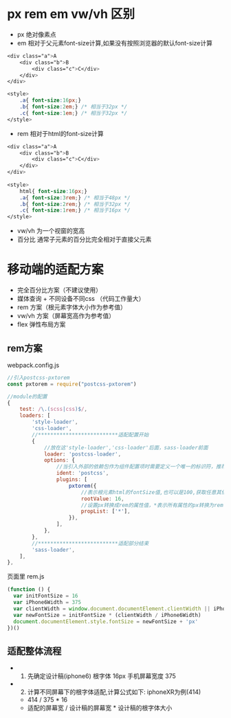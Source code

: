 # px rem em vw/vh 区别

- px 绝对像素点
- em 相对于父元素font-size计算,如果没有按照浏览器的默认font-size计算
```css
<div class="a">A
    <div class="b">B
        <div class="c">C</div>
    </div>
</div>

<style>
	.a{ font-size:16px;}
	.b{ font-size:2em;} /* 相当于32px */
	.c{ font-size:1em;} /* 相当于32px */
</style>
```
- rem 相对于html的font-size计算
```css
<div class="a">A
    <div class="b">B
        <div class="c">C</div>
    </div>
</div>
		
<style>
    html{ font-size:16px;}
    .a{ font-size:3rem;} /* 相当于48px */
    .b{ font-size:2rem;} /* 相当于32px */
    .c{ font-size:1rem;} /* 相当于16px */
</style>
```
- vw/vh 为一个视窗的宽高
- 百分比 通常子元素的百分比完全相对于直接父元素

# 移动端的适配方案

- 完全百分比方案（不建议使用）
- 媒体查询 + 不同设备不同css （代码工作量大）
- rem 方案（根元素字体大小作为参考值）
- vw/vh 方案（屏幕宽高作为参考值）
- flex 弹性布局方案

## rem方案

webpack.config.js

```js
//引入postcss-pxtorem
const pxtorem = require("postcss-pxtorem")

//module的配置
{
    test: /\.(scss|css)$/,
    loaders: [
        'style-loader',
        'css-loader',
        //**************************适配配置开始
        {
            //放在这'style-loader','css-loader'后面，sass-loader前面
            loader: 'postcss-loader', 
            options: {
                //当引入外部的依赖包作为组件配置项时需要定义一个唯一的标识符，推荐这样写
                ident: 'postcss', 
                plugins: [
                    pxtorem({
                        //表示根元素html的fontSize值,也可以是100,获取任意其他值
                        rootValue: 16,
                        //设置px转换成rem的属性值，*表示所有属性的px转换为rem 
                        propList: ['*'], 
                    }),
                ],
            },
        },
        //**************************适配部分结束
        'sass-loader',
    ],
},

```

页面里 rem.js
```js
(function () {
  var initFontSize = 16
  var iPhone6Width = 375
  var clientWidth = window.document.documentElement.clientWidth || iPhone6Width
  var newFontSize = initFontSize * (clientWidth / iPhone6Width)
  document.documentElement.style.fontSize = newFontSize + 'px'
})()
```

## 适配整体流程

- 1. 先确定设计稿(iphone6) 根字体 16px 手机屏幕宽度 375 
- 2. 计算不同屏幕下的根字体适配,计算公式如下: iphoneXR为例(414)
    - 414 / 375 * 16
    - 适配的屏幕宽 / 设计稿的屏幕宽 * 设计稿的根字体大小

